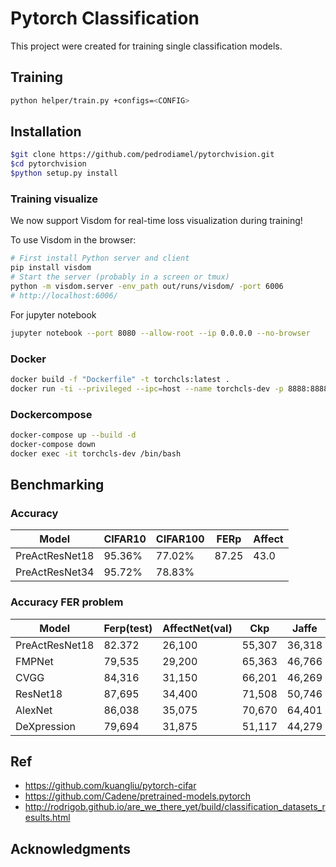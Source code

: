 # Pytorch Classification

This project were created for training single classification models.

## Training

```bash
python helper/train.py +configs=<CONFIG>
```

## Installation

```bash
$git clone https://github.com/pedrodiamel/pytorchvision.git
$cd pytorchvision
$python setup.py install
```

### Training visualize

We now support Visdom for real-time loss visualization during training!

To use Visdom in the browser:

```bash
# First install Python server and client
pip install visdom
# Start the server (probably in a screen or tmux)
python -m visdom.server -env_path out/runs/visdom/ -port 6006
# http://localhost:6006/
```

For jupyter notebook

```bash
jupyter notebook --port 8080 --allow-root --ip 0.0.0.0 --no-browser
```

### Docker

```bash
docker build -f "Dockerfile" -t torchcls:latest .
docker run -ti --privileged --ipc=host --name torchcls-dev -p 8888:8888 -p 8889:8889 -p localhost:8097:localhost:8097 -v $HOME/.datasets:/.datasets torchcls:latest /bin/bash
```

### Dockercompose

```bash
docker-compose up --build -d
docker-compose down
docker exec -it torchcls-dev /bin/bash
```

## Benchmarking

### Accuracy

| Model             | CIFAR10     | CIFAR100    | FERp        | Affect      |
| ----------------- | ----------- | ----------- | ----------- | ----------- |
| PreActResNet18    | 95.36%      | 77.02%      |  87.25      | 43.0        |
| PreActResNet34    | 95.72%      | 78.83%      |             |             |

### Accuracy FER problem

| Model             | Ferp(test)        | AffectNet(val)  | Ckp         | Jaffe      | BU3DFE       | Models      |
| ----------------- | ----------------- | --------------- | ----------- | ---------- | ------------ |------------ |
| PreActResNet18    | 82.372            | 26,100          | 55,307      | 36,318     | 39,828       |             |
| FMPNet            | 79,535            | 29,200          | 65,363      | 46,766     | 41,379       |             |
| CVGG              | 84,316            | 31,150          | 66,201      | 46,269     | 42,069       |             |
| ResNet18          | 87,695            | 34,400          | 71,508      | 50,746     | 45,345       |             |
| AlexNet           | 86,038            | 35,075          | 70,670      | 64,401     | 46,379       |             |
| DeXpression       | 79,694            | 31,875          | 51,117      | 44,279     | 37,241       |             |

## Ref

- <https://github.com/kuangliu/pytorch-cifar>
- <https://github.com/Cadene/pretrained-models.pytorch>
- <http://rodrigob.github.io/are_we_there_yet/build/classification_datasets_results.html>

## Acknowledgments
